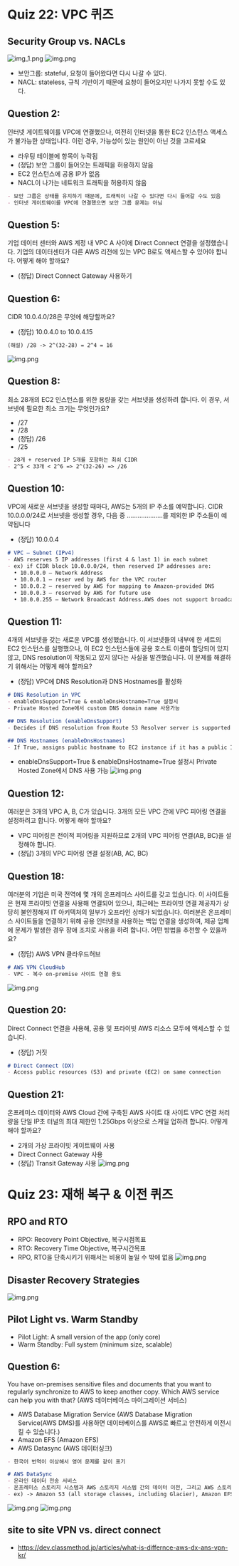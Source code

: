 # Quiz 22: VPC 퀴즈
## Security Group vs. NACLs
![img_1.png](sg-vs-nacl-table.png)
![img.png](sg-vs-nacl-diagram.png)
- 보안그룹: stateful, 요청이 들어왔다면 다시 나갈 수 있다. 
- NACL: stateless, 규칙 기반이기 때문에 요청이 들어오지만 나가지 못할 수도 있다.

## Question 2:
인터넷 게이트웨이를 VPC에 연결했으나, 여전히 인터넷을 통한 EC2 인스턴스 액세스가 불가능한 상태입니다. 이런 경우, 가능성이 있는 원인이 아닌 것을 고르세요
- 라우팅 테이블에 항목이 누락됨
- (정답) 보안 그룹이 들어오는 트래픽을 허용하지 않음
- EC2 인스턴스에 공용 IP가 없음
- NACL이 나가는 네트워크 트래픽을 허용하지 않음
```markdown
- 보안 그룹은 상태를 유지하기 때문에, 트래픽이 나갈 수 있다면 다시 들어갈 수도 있음
- 인터넷 게이트웨이를 VPC에 연결했으면 보안 그룹 문제는 아님
```

## Question 5:
기업 데이터 센터와 AWS 계정 내 VPC A 사이에 Direct Connect 연결을 설정했습니다. 기업의 데이터센터가 다른 AWS 리전에 있는 VPC B로도 액세스할 수 있어야 합니다. 어떻게 해야 할까요?
- (정답) Direct Connect Gateway 사용하기

## Question 6:
CIDR 10.0.4.0/28은 무엇에 해당할까요?
- (정답) 10.0.4.0 to 10.0.4.15
```markdown
(해설) /28 -> 2^(32-28) = 2^4 = 16
```
![img.png](cidr.png)

## Question 8:
최소 28개의 EC2 인스턴스를 위한 용량을 갖는 서브넷을 생성하려 합니다. 이 경우, 서브넷에 필요한 최소 크기는 무엇인가요?
- /27
- /28
- (정답) /26
- /25
```markdown
- 28개 + reserved IP 5개를 포함하는 최쇠 CIDR
- 2^5 < 33개 < 2^6 => 2^(32-26) => /26 
```

## Question 10:
VPC에 새로운 서브넷을 생성할 때마다, AWS는 5개의 IP 주소를 예약합니다. CIDR 10.0.0.0/24로 서브넷을 생성할 경우, 다음 중 ....................를 제외한 IP 주소들이 예약됩니다
- (정답) 10.0.0.4
```markdown
# VPC – Subnet (IPv4)
- AWS reserves 5 IP addresses (first 4 & last 1) in each subnet
- ex) if CIDR block 10.0.0.0/24, then reserved IP addresses are:
  • 10.0.0.0 – Network Address
  • 10.0.0.1 – reser ved by AWS for the VPC router
  • 10.0.0.2 – reserved by AWS for mapping to Amazon-provided DNS
  • 10.0.0.3 – reserved by AWS for future use
  • 10.0.0.255 – Network Broadcast Address.AWS does not support broadcast in aVPC, therefore the address is reserved
```

## Question 11:
4개의 서브넷을 갖는 새로운 VPC를 생성했습니다. 이 서브넷들의 내부에 한 세트의 EC2 인스턴스를 실행했으나, 이 EC2 인스턴스들에 공용 호스트 이름이 할당되어 있지 않고, DNS resolution이 작동되고 있지 않다는 사실을 발견했습니다. 이 문제를 해결하기 위해서는 어떻게 해야 할까요?
- (정답) VPC에 DNS Resolution과 DNS Hostnames를 활성화
```markdown
# DNS Resolution in VPC
- enableDnsSupport=True & enableDnsHostname=True 설정시
- Private Hosted Zone에서 custom DNS domain name 사용가능

## DNS Resolution (enableDnsSupport)
- Decides if DNS resolution from Route 53 Resolver server is supported for theVPC

## DNS Hostnames (enableDnsHostnames)
- If True, assigns public hostname to EC2 instance if it has a public IPv4
```
- enableDnsSupport=True & enableDnsHostname=True 설정시 Private Hosted Zone에서 DNS 사용 가능
![img.png](DNS-Resolution-in-VPC.png)

## Question 12:
여러분은 3개의 VPC A, B, C가 있습니다. 3개의 모든 VPC 간에 VPC 피어링 연결을 설정하려고 합니다. 어떻게 해야 할까요?
- VPC 피어링은 전이적 피어링을 지원하므로 2개의 VPC 피어링 연결(AB, BC)을 설정해야 합니다.
- (정답) 3개의 VPC 피어링 연결 설정(AB, AC, BC)

## Question 18:
여러분의 기업은 미국 전역에 몇 개의 온프레미스 사이트를 갖고 있습니다. 이 사이트들은 현재 프라이빗 연결을 사용해 연결되어 있으나, 최근에는 프라이빗 연결 제공자가 상당히 불안정해져 IT 아키텍처의 일부가 오프라인 상태가 되었습니다. 여러분은 온프레미스 사이트들을 연결하기 위해 공용 인터넷을 사용하는 백업 연결을 생성하여, 제공 업체에 문제가 발생한 경우 장애 조치로 사용을 하려 합니다. 어떤 방법을 추천할 수 있을까요?
- (정답) AWS VPN 클라우드허브
```markdown
# AWS VPN CloudHub
- VPC - 복수 on-premise 사이트 연결 용도
```
![img.png](vpn-cloudhub.png)

## Question 20:
Direct Connect 연결을 사용해, 공용 및 프라이빗 AWS 리소스 모두에 액세스할 수 있습니다.
- (정답) 거짓
```markdown
# Direct Connect (DX)
- Access public resources (S3) and private (EC2) on same connection
```

## Question 21:
온프레미스 데이터와 AWS Cloud 간에 구축된 AWS 사이트 대 사이트 VPC 연결 처리량을 단일 IP초 터널의 최대 제한인 1.25Gbps 이상으로 스케일 업하려 합니다. 어떻게 해야 할까요?
- 2개의 가상 프라이빗 게이트웨이 사용
- Direct Connect Gateway 사용
- (정답) Transit Gateway 사용
![img.png](transit-gateway-throughput.png)

# Quiz 23: 재해 복구 & 이전 퀴즈
## RPO and RTO
- RPO: Recovery Point Objective, 복구시점목표
- RTO: Recovery Time Objective, 복구시간목표
- RPO, RTO을 단축시키기 위해서는 비용이 높일 수 밖에 없음
![img.png](rpo-and-rto.png)

## Disaster Recovery Strategies
![img.png](dr-starategies.png)

## Pilot Light vs. Warm Standby
- Pilot Light: A small version of the app (only core)
- Warm Standby: Full system (minimum size, scalable)

## Question 6:
You have on-premises sensitive files and documents that you want to regularly synchronize to AWS to keep another copy. Which AWS service can help you with that? (AWS 데이터베이스 마이그레이션 서비스)
- AWS Database Migration Service (AWS Database Migration Service(AWS DMS)를 사용하면 데이터베이스를 AWS로 빠르고 안전하게 이전시킬 수 있습니다.) 
- Amazon EFS (Amazon EFS)
- AWS Datasync (AWS 데이터싱크)
```markdown
- 한국어 번역이 이상해서 영어 문제를 같이 표기

# AWS DataSync
- 온라인 데이터 전송 서비스
- 온프레미스 스토리지 시스템과 AWS 스토리지 시스템 간의 데이터 이전, 그리고 AWS 스토리지 서비스들 간의 데이터를 이전 과정을 단순화, 자동화 및 가속화해 주는 서비스
- ex) -> Amazon S3 (all storage classes, including Glacier), Amazon EFS, Amazon FSx for Windows
```
![img.png](datasync.png)
![img.png](datasync-efs-to-efs.png)

## site to site VPN vs. direct connect
- https://dev.classmethod.jp/articles/what-is-differnce-aws-dx-ans-vpn-kr/